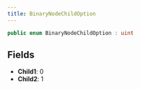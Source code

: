 ```yaml
---
title: BinaryNodeChildOption
---
```


```csharp
public enum BinaryNodeChildOption : uint
```

## Fields

- **Child1**: 0
- **Child2**: 1

